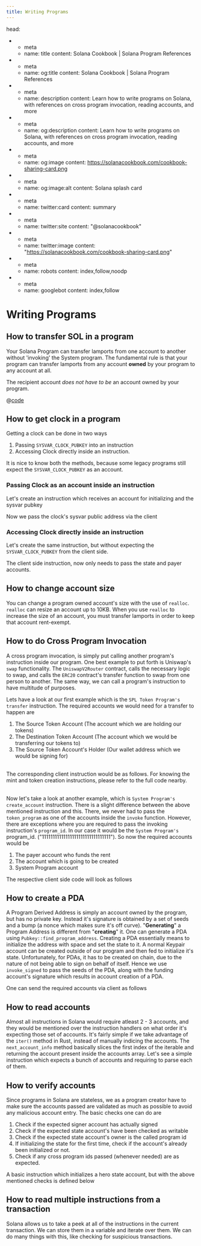 ```yaml
---
title: Writing Programs
---
```


head:

- - meta
  - name: title content: Solana Cookbook | Solana Program References
- - meta
  - name: og:title content: Solana Cookbook | Solana Program References
- - meta
  - name: description content: Learn how to write programs on Solana, with
    references on cross program invocation, reading accounts, and more
- - meta
  - name: og:description content: Learn how to write programs on Solana, with
    references on cross program invocation, reading accounts, and more
- - meta
  - name: og:image content: https://solanacookbook.com/cookbook-sharing-card.png
- - meta
  - name: og:image:alt content: Solana splash card
- - meta
  - name: twitter:card content: summary
- - meta
  - name: twitter:site content: "@solanacookbook"
- - meta
  - name: twitter:image content:
    "https://solanacookbook.com/cookbook-sharing-card.png"
- - meta
  - name: robots content: index,follow,noodp
- - meta
  - name: googlebot content: index,follow

# Writing Programs

## How to transfer SOL in a program

Your Solana Program can transfer lamports from one account to another without
'invoking' the System program. The fundamental rule is that your program can
transfer lamports from any account **owned** by your program to any account at
all.

The recipient account _does not have to be_ an account owned by your program.

<CodeGroup>
  <CodeGroupItem title="Program">

@[code](@/code/programs/transferring-lamports/transferring-lamports.rs)

  </CodeGroupItem>
</CodeGroup>

## How to get clock in a program

Getting a clock can be done in two ways

1. Passing `SYSVAR_CLOCK_PUBKEY` into an instruction
2. Accessing Clock directly inside an instruction.

It is nice to know both the methods, because some legacy programs still expect
the `SYSVAR_CLOCK_PUBKEY` as an account.

### Passing Clock as an account inside an instruction

Let's create an instruction which receives an account for initializing and the
sysvar pubkey

<SolanaCodeGroup>
  <SolanaCodeGroupItem title="Rust" active>

  <template v-slot:default>

@[code](@/code/programs/get-clock/method-one/program/src/lib.rs)

  </template>

  <template v-slot:preview>

@[code](@/code/programs/get-clock/method-one/program/src/lib.preview.rs)

  </template>

  </SolanaCodeGroupItem>
</SolanaCodeGroup>

Now we pass the clock's sysvar public address via the client

<SolanaCodeGroup>
  <SolanaCodeGroupItem title="TS" active>

  <template v-slot:default>

@[code](@/code/programs/get-clock/method-one/client/main.en.ts)

  </template>

  <template v-slot:preview>

@[code](@/code/programs/get-clock/method-one/client/main.preview.en.ts)

  </template>

  </SolanaCodeGroupItem>
</SolanaCodeGroup>

### Accessing Clock directly inside an instruction

Let's create the same instruction, but without expecting the
`SYSVAR_CLOCK_PUBKEY` from the client side.

<SolanaCodeGroup>
  <SolanaCodeGroupItem title="Rust" active>

  <template v-slot:default>

@[code](@/code/programs/get-clock/method-two/program/src/lib.rs)

  </template>

  <template v-slot:preview>

@[code](@/code/programs/get-clock/method-two/program/src/lib.preview.rs)

  </template>

  </SolanaCodeGroupItem>
</SolanaCodeGroup>

The client side instruction, now only needs to pass the state and payer
accounts.

<SolanaCodeGroup>
  <SolanaCodeGroupItem title="TS" active>

  <template v-slot:default>

@[code](@/code/programs/get-clock/method-two/client/main.en.ts)

  </template>

  <template v-slot:preview>

@[code](@/code/programs/get-clock/method-two/client/main.preview.en.ts)

  </template>

  </SolanaCodeGroupItem>
</SolanaCodeGroup>

## How to change account size

You can change a program owned account's size with the use of `realloc`.
`realloc` can resize an account up to 10KB. When you use `realloc` to increase
the size of an account, you must transfer lamports in order to keep that account
rent-exempt.

<SolanaCodeGroup>
  <SolanaCodeGroupItem title="Rust" active>

  <template v-slot:default>

@[code](@/code/programs/realloc/realloc.en.rs)

  </template>

  <template v-slot:preview>

@[code](@/code/programs/realloc/realloc.preview.en.rs)

  </template>

  </SolanaCodeGroupItem>
</SolanaCodeGroup>

## How to do Cross Program Invocation

A cross program invocation, is simply put calling another program's instruction
inside our program. One best example to put forth is Uniswap's `swap`
functionality. The `UniswapV2Router` contract, calls the necessary logic to
swap, and calls the `ERC20` contract's transfer function to swap from one person
to another. The same way, we can call a program's instruction to have multitude
of purposes.

Lets have a look at our first example which is the
`SPL Token Program's transfer` instruction. The required accounts we would need
for a transfer to happen are

1. The Source Token Account (The account which we are holding our tokens)
2. The Destination Token Account (The account which we would be transferring our
   tokens to)
3. The Source Token Account's Holder (Our wallet address which we would be
   signing for)

<SolanaCodeGroup>
  <SolanaCodeGroupItem title="Rust" active>

  <template v-slot:default>

@[code](@/code/programs/cpi-transfer/program/src/lib.rs)

  </template>

  <template v-slot:preview>

@[code](@/code/programs/cpi-transfer/program/src/lib.preview.rs)

  </template>

  </SolanaCodeGroupItem>
</SolanaCodeGroup>
<br />
The corresponding client instruction would be as follows. For knowing the mint and token creation instructions, please refer to the full code nearby.
<br />
<br />
<SolanaCodeGroup>
  <SolanaCodeGroupItem title="TS" active>

  <template v-slot:default>

@[code](@/code/programs/cpi-transfer/client/main.en.ts)

  </template>

  <template v-slot:preview>

@[code](@/code/programs/cpi-transfer/client/main.preview.en.ts)

  </template>

  </SolanaCodeGroupItem>
</SolanaCodeGroup>

Now let's take a look at another example, which is
`System Program's create_account` instruction. There is a slight difference
between the above mentioned instruction and this. There, we never had to pass
the `token_program` as one of the accounts inside the `invoke` function.
However, there are exceptions where you are required to pass the invoking
instruction's `program_id`. In our case it would be the `System Program's`
program_id. ("11111111111111111111111111111111"). So now the required accounts
would be

1. The payer account who funds the rent
2. The account which is going to be created
3. System Program account

<SolanaCodeGroup>
  <SolanaCodeGroupItem title="Rust" active>

  <template v-slot:default>

@[code](@/code/programs/cpi-transfer/program-system/src/lib.rs)

  </template>

  <template v-slot:preview>

@[code](@/code/programs/cpi-transfer/program-system/src/lib.preview.rs)

  </template>

  </SolanaCodeGroupItem>
</SolanaCodeGroup>

The respective client side code will look as follows

<SolanaCodeGroup>
  <SolanaCodeGroupItem title="TS" active>

  <template v-slot:default>

@[code](@/code/programs/cpi-transfer/client-system/main.en.ts)

  </template>

  <template v-slot:preview>

@[code](@/code/programs/cpi-transfer/client-system/main.preview.en.ts)

  </template>

  </SolanaCodeGroupItem>
</SolanaCodeGroup>

## How to create a PDA

A Program Derived Address is simply an account owned by the program, but has no
private key. Instead it's signature is obtained by a set of seeds and a bump (a
nonce which makes sure it's off curve). "**Generating**" a Program Address is
different from "**creating**" it. One can generate a PDA using
`Pubkey::find_program_address`. Creating a PDA essentially means to initialize
the address with space and set the state to it. A normal Keypair account can be
created outside of our program and then fed to initialize it's state.
Unfortunately, for PDAs, it has to be created on chain, due to the nature of not
being able to sign on behalf of itself. Hence we use `invoke_signed` to pass the
seeds of the PDA, along with the funding account's signature which results in
account creation of a PDA.

<SolanaCodeGroup>
  <SolanaCodeGroupItem title="Rust" active>

  <template v-slot:default>

@[code](@/code/programs/create-pda/program/src/lib.rs)

  </template>

  <template v-slot:preview>

@[code](@/code/programs/create-pda/program/src/lib.preview.rs)

  </template>

  </SolanaCodeGroupItem>
</SolanaCodeGroup>

One can send the required accounts via client as follows

<SolanaCodeGroup>
  <SolanaCodeGroupItem title="TS" active>

  <template v-slot:default>

@[code](@/code/programs/create-pda/client/main.en.ts)

  </template>

  <template v-slot:preview>

@[code](@/code/programs/create-pda/client/main.preview.en.ts)

  </template>

  </SolanaCodeGroupItem>
</SolanaCodeGroup>

## How to read accounts

Almost all instructions in Solana would require atleast 2 - 3 accounts, and they
would be mentioned over the instruction handlers on what order it's expecting
those set of accounts. It's fairly simple if we take advantage of the `iter()`
method in Rust, instead of manually indicing the accounts. The
`next_account_info` method basically slices the first index of the iterable and
returning the account present inside the accounts array. Let's see a simple
instruction which expects a bunch of accounts and requiring to parse each of
them.

<SolanaCodeGroup>
  <SolanaCodeGroupItem title="Rust" active>

  <template v-slot:default>

@[code](@/code/programs/read-account/program/src/lib.rs)

  </template>

  <template v-slot:preview>

@[code](@/code/programs/read-account/program/src/lib.preview.rs)

  </template>

  </SolanaCodeGroupItem>
</SolanaCodeGroup>

## How to verify accounts

Since programs in Solana are stateless, we as a program creator have to make
sure the accounts passed are validated as much as possible to avoid any
malicious account entry. The basic checks one can do are

1. Check if the expected signer account has actually signed
2. Check if the expected state account's have been checked as writable
3. Check if the expected state account's owner is the called program id
4. If initializing the state for the first time, check if the account's already
   been initialized or not.
5. Check if any cross program ids passed (whenever needed) are as expected.

A basic instruction which initializes a hero state account, but with the above
mentioned checks is defined below

<SolanaCodeGroup>
  <SolanaCodeGroupItem title="Rust" active>

  <template v-slot:default>

@[code](@/code/programs/verify-account/program/src/lib.rs)

  </template>

  <template v-slot:preview>

@[code](@/code/programs/verify-account/program/src/lib.preview.rs)

  </template>

  </SolanaCodeGroupItem>
</SolanaCodeGroup>

## How to read multiple instructions from a transaction

Solana allows us to take a peek at all of the instructions in the current
transaction. We can store them in a variable and iterate over them. We can do
many things with this, like checking for suspicious transactions.

<SolanaCodeGroup>
  <SolanaCodeGroupItem title="Rust" active>

  <template v-slot:default>

@[code](@/code/programs/read-multiple-instructions/program/lib.rs)

  </template>

  <template v-slot:preview>
  
@[code](@/code/programs/read-multiple-instructions/program/lib.preview.rs)

  </template>

  </SolanaCodeGroupItem>
</SolanaCodeGroup>
